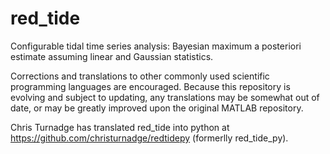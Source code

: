 # red_tide
Configurable tidal time series analysis: Bayesian maximum a posteriori estimate assuming linear and Gaussian statistics.

Corrections and translations to other commonly used scientific programming languages are encouraged. Because this repository is evolving and subject to updating, any translations may be somewhat out of date, or may be greatly improved upon the original MATLAB repository.

Chris Turnadge has translated red_tide into python at https://github.com/christurnadge/redtidepy (formerlly red_tide_py).

